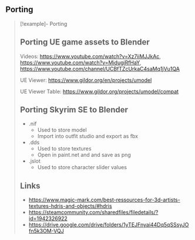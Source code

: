 ## Porting

>[!example]- Porting
>
>## Porting UE game assets to Blender
>
>Videos: https://www.youtube.com/watch?v=Xz7iiMJJkAc, https://www.youtube.com/watch?v=MidugiRfHaY, https://www.youtube.com/channel/UCBfTZcUrkaC4saMq1jVu1QA
>
>UE Viewer: https://www.gildor.org/en/projects/umodel
>
>UE Viewer Table: https://www.gildor.org/projects/umodel/compat
>
>## Porting Skyrim SE to Blender
>- .nif
>    - Used to store model
>    - Import into outfit studio and export as fbx
>- .dds
>    - Used to store textures
>    - Open in paint.net and and save as png
>- .jslot
>    - Used to store character slider values
>
>## Links
>- https://www.magic-mark.com/best-ressources-for-3d-artists-textures-hdris-and-objects/#hdris
>- https://steamcommunity.com/sharedfiles/filedetails/?id=1942326922
>- https://drive.google.com/drive/folders/1yTEJFnyai44Dq5qSSsyJOfn5k3OM-VQJ

